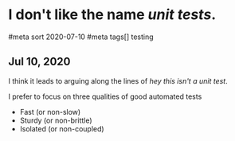 # I don't like the name *unit tests*.
#meta sort 2020-07-10
#meta tags[] testing
## Jul 10, 2020

I think it leads to arguing along the lines of _hey this isn't a unit test_.

I prefer to focus on three qualities of good automated tests

* Fast (or non-slow)
* Sturdy (or non-brittle)
* Isolated (or non-coupled)
